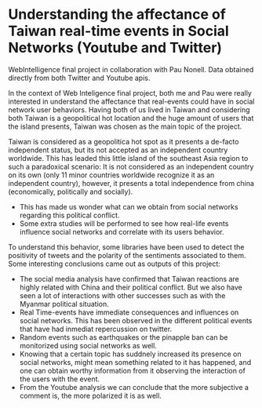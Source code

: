 # Understanding the affectance of Taiwan real-time events in Social Networks (Youtube and Twitter)
WebIntelligence final project in collaboration with Pau Nonell. Data obtained directly from both Twitter and Youtube apis. 

In the context of Web Inteligence final project, both me and Pau were really interested in understand the affectance that real-events could have in social network user behaviors. Having both of us lived in Taiwan and considering both Taiwan is a geopolitical hot location and the huge amount of users that the island presents, Taiwan was chosen as the main topic of the project. 

Taiwan is considered as a geopolitica hot spot as it presents a de-facto independent status, but its not accepted as an independent country worldwide. This has leaded this little island of the southeast Asia region to such a paradoxical scenario: It is not considered as an independent country on its own (only 11 minor countries worldwide recognize it as an independent country), however, it presents a total independence from china (economically, politically and socially). 
  * This has made us wonder what can we obtain from social networks regarding this political conflict. 
  * Some extra studies will be performed to see how real-life events influence social networks and correlate with its users behavior.
 
To understand this behavior, some libraries have been used to detect the positivity of tweets and the polarity of the sentiments associated to them. Some interesting conclusions came out as outputs of this project: 
 
*  The social media analysis have confirmed that Taiwan reactions are highly related with China and their political conflict. But we also have seen a lot of interactions with other successes such as with the Myanmar political situation.
*  Real Time-events have immediate consequences and influences on social networks. This has been observed in the different political events that have had inmediat repercussion on twitter.
*  Random events such as earthquakes or the pinapple ban can be monitorized using social networks as well.
*  Knowing that a certain topic has suddnely increased its presence on social networks, might mean something related to it has happened, and one can obtain worthy information from it observing the interaction of the users with the event.
*  From the Youtube analysis we can conclude that the more subjective a comment is, the more polarized it is as well.
